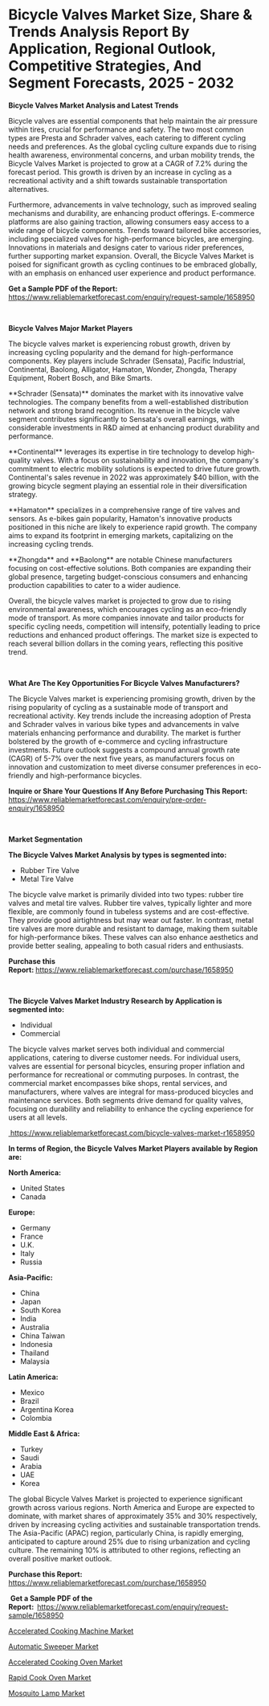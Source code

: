 <p><h1>Bicycle Valves Market Size, Share & Trends Analysis Report By Application, Regional Outlook, Competitive Strategies, And Segment Forecasts, 2025 - 2032</h1></p><p><strong>Bicycle Valves Market Analysis and Latest Trends</strong></p>
<p><p>Bicycle valves are essential components that help maintain the air pressure within tires, crucial for performance and safety. The two most common types are Presta and Schrader valves, each catering to different cycling needs and preferences. As the global cycling culture expands due to rising health awareness, environmental concerns, and urban mobility trends, the Bicycle Valves Market is projected to grow at a CAGR of 7.2% during the forecast period. This growth is driven by an increase in cycling as a recreational activity and a shift towards sustainable transportation alternatives. </p><p>Furthermore, advancements in valve technology, such as improved sealing mechanisms and durability, are enhancing product offerings. E-commerce platforms are also gaining traction, allowing consumers easy access to a wide range of bicycle components. Trends toward tailored bike accessories, including specialized valves for high-performance bicycles, are emerging. Innovations in materials and designs cater to various rider preferences, further supporting market expansion. Overall, the Bicycle Valves Market is poised for significant growth as cycling continues to be embraced globally, with an emphasis on enhanced user experience and product performance.</p></p>
<p><strong>Get a Sample PDF of the Report:&nbsp;</strong> <a href="https://www.reliablemarketforecast.com/enquiry/request-sample/1658950?utm_campaign=1110&utm_medium=2&utm_source=Github&utm_content=ia&utm_term=04042025&utm_id=bicycle-valves">https://www.reliablemarketforecast.com/enquiry/request-sample/1658950</a></p>
<p>&nbsp;</p>
<p><strong>Bicycle Valves Major Market Players</strong></p>
<p><p>The bicycle valves market is experiencing robust growth, driven by increasing cycling popularity and the demand for high-performance components. Key players include Schrader (Sensata), Pacific Industrial, Continental, Baolong, Alligator, Hamaton, Wonder, Zhongda, Therapy Equipment, Robert Bosch, and Bike Smarts.</p><p>**Schrader (Sensata)** dominates the market with its innovative valve technologies. The company benefits from a well-established distribution network and strong brand recognition. Its revenue in the bicycle valve segment contributes significantly to Sensata's overall earnings, with considerable investments in R&D aimed at enhancing product durability and performance.</p><p>**Continental** leverages its expertise in tire technology to develop high-quality valves. With a focus on sustainability and innovation, the company's commitment to electric mobility solutions is expected to drive future growth. Continental's sales revenue in 2022 was approximately $40 billion, with the growing bicycle segment playing an essential role in their diversification strategy.</p><p>**Hamaton** specializes in a comprehensive range of tire valves and sensors. As e-bikes gain popularity, Hamaton's innovative products positioned in this niche are likely to experience rapid growth. The company aims to expand its footprint in emerging markets, capitalizing on the increasing cycling trends.</p><p>**Zhongda** and **Baolong** are notable Chinese manufacturers focusing on cost-effective solutions. Both companies are expanding their global presence, targeting budget-conscious consumers and enhancing production capabilities to cater to a wider audience.</p><p>Overall, the bicycle valves market is projected to grow due to rising environmental awareness, which encourages cycling as an eco-friendly mode of transport. As more companies innovate and tailor products for specific cycling needs, competition will intensify, potentially leading to price reductions and enhanced product offerings. The market size is expected to reach several billion dollars in the coming years, reflecting this positive trend.</p></p>
<p>&nbsp;</p>
<p><strong>What Are The Key Opportunities For Bicycle Valves Manufacturers?</strong></p>
<p><p>The Bicycle Valves market is experiencing promising growth, driven by the rising popularity of cycling as a sustainable mode of transport and recreational activity. Key trends include the increasing adoption of Presta and Schrader valves in various bike types and advancements in valve materials enhancing performance and durability. The market is further bolstered by the growth of e-commerce and cycling infrastructure investments. Future outlook suggests a compound annual growth rate (CAGR) of 5-7% over the next five years, as manufacturers focus on innovation and customization to meet diverse consumer preferences in eco-friendly and high-performance bicycles.</p></p>
<p><strong>Inquire or Share Your Questions If Any Before Purchasing This Report:</strong> <a href="https://www.reliablemarketforecast.com/enquiry/pre-order-enquiry/1658950?utm_campaign=1110&utm_medium=2&utm_source=Github&utm_content=ia&utm_term=04042025&utm_id=bicycle-valves">https://www.reliablemarketforecast.com/enquiry/pre-order-enquiry/1658950</a></p>
<p>&nbsp;</p>
<p><strong>Market Segmentation</strong></p>
<p><strong>The Bicycle Valves Market Analysis by types is segmented into:</strong></p>
<p><ul><li>Rubber Tire Valve</li><li>Metal Tire Valve</li></ul></p>
<p><p>The bicycle valve market is primarily divided into two types: rubber tire valves and metal tire valves. Rubber tire valves, typically lighter and more flexible, are commonly found in tubeless systems and are cost-effective. They provide good airtightness but may wear out faster. In contrast, metal tire valves are more durable and resistant to damage, making them suitable for high-performance bikes. These valves can also enhance aesthetics and provide better sealing, appealing to both casual riders and enthusiasts.</p></p>
<p><strong>Purchase this Report:&nbsp;</strong><a href="https://www.reliablemarketforecast.com/purchase/1658950?utm_campaign=1110&utm_medium=2&utm_source=Github&utm_content=ia&utm_term=04042025&utm_id=bicycle-valves">https://www.reliablemarketforecast.com/purchase/1658950</a></p>
<p>&nbsp;</p>
<p><strong>The Bicycle Valves Market Industry Research by Application is segmented into:</strong></p>
<p><ul><li>Individual</li><li>Commercial</li></ul></p>
<p><p>The bicycle valves market serves both individual and commercial applications, catering to diverse customer needs. For individual users, valves are essential for personal bicycles, ensuring proper inflation and performance for recreational or commuting purposes. In contrast, the commercial market encompasses bike shops, rental services, and manufacturers, where valves are integral for mass-produced bicycles and maintenance services. Both segments drive demand for quality valves, focusing on durability and reliability to enhance the cycling experience for users at all levels.</p></p>
<p><a href="https://www.reliablemarketforecast.com/bicycle-valves-market-r1658950?utm_campaign=1110&utm_medium=2&utm_source=Github&utm_content=ia&utm_term=04042025&utm_id=bicycle-valves">&nbsp;https://www.reliablemarketforecast.com/bicycle-valves-market-r1658950</a></p>
<p><strong>In terms of Region, the Bicycle Valves Market Players available by Region are:</strong></p>
<p>
    <p> <strong> North America: </strong>
        <ul>
            <li>United States</li>
            <li>Canada</li>
        </ul>
        </p> 
    <p> <strong> Europe: </strong>
        <ul>
            <li>Germany</li>
            <li>France</li>
            <li>U.K.</li>
            <li>Italy</li>
            <li>Russia</li>
        </ul>
        </p> 
    <p> <strong> Asia-Pacific: </strong>
        <ul>
            <li>China</li>
            <li>Japan</li>
            <li>South Korea</li>
            <li>India</li>
            <li>Australia</li>
            <li>China Taiwan</li>
            <li>Indonesia</li>
            <li>Thailand</li>
            <li>Malaysia</li>
        </ul>
        </p> 
    <p> <strong> Latin America: </strong>
        <ul>
            <li>Mexico</li>
            <li>Brazil</li>
            <li>Argentina Korea</li>
            <li>Colombia</li>
        </ul>
        </p> 
    <p> <strong> Middle East & Africa: </strong>
        <ul>
            <li>Turkey</li>
            <li>Saudi</li>
            <li>Arabia</li>
            <li>UAE</li>
            <li>Korea</li>
        </ul>
    </p>
    </p>
<p><p>The global Bicycle Valves Market is projected to experience significant growth across various regions. North America and Europe are expected to dominate, with market shares of approximately 35% and 30% respectively, driven by increasing cycling activities and sustainable transportation trends. The Asia-Pacific (APAC) region, particularly China, is rapidly emerging, anticipated to capture around 25% due to rising urbanization and cycling culture. The remaining 10% is attributed to other regions, reflecting an overall positive market outlook.</p></p>
<p><strong>Purchase this Report: </strong><a href="https://www.reliablemarketforecast.com/purchase/1658950?utm_campaign=1110&utm_medium=2&utm_source=Github&utm_content=ia&utm_term=04042025&utm_id=bicycle-valves">https://www.reliablemarketforecast.com/purchase/1658950</a></p>
<p>&nbsp;<strong>Get a Sample PDF of the Report:&nbsp;&nbsp;</strong><a href="https://www.reliablemarketforecast.com/enquiry/request-sample/1658950?utm_campaign=1110&utm_medium=2&utm_source=Github&utm_content=ia&utm_term=04042025&utm_id=bicycle-valves">https://www.reliablemarketforecast.com/enquiry/request-sample/1658950</a></p>
<p><strong></strong></p>
<p><p><a href="https://github.com/klinzenisaa/Market-Research-Report-List-1/blob/main/accelerated-cooking-machine-market.md?utm_campaign=1110&utm_medium=2&utm_source=Github&utm_content=ia&utm_term=04042025&utm_id=bicycle-valves">Accelerated Cooking Machine Market</a></p><p><a href="https://github.com/romeoacuffap/Market-Research-Report-List-1/blob/main/automatic-sweeper-market.md?utm_campaign=1110&utm_medium=2&utm_source=Github&utm_content=ia&utm_term=04042025&utm_id=bicycle-valves">Automatic Sweeper Market</a></p><p><a href="https://github.com/siriyagayo/Market-Research-Report-List-1/blob/main/accelerated-cooking-oven-market.md?utm_campaign=1110&utm_medium=2&utm_source=Github&utm_content=ia&utm_term=04042025&utm_id=bicycle-valves">Accelerated Cooking Oven Market</a></p><p><a href="https://github.com/prumrupear/Market-Research-Report-List-1/blob/main/rapid-cook-oven-market.md?utm_campaign=1110&utm_medium=2&utm_source=Github&utm_content=ia&utm_term=04042025&utm_id=bicycle-valves">Rapid Cook Oven Market</a></p><p><a href="https://github.com/goreabeeran/Market-Research-Report-List-1/blob/main/mosquito-lamp-market.md?utm_campaign=1110&utm_medium=2&utm_source=Github&utm_content=ia&utm_term=04042025&utm_id=bicycle-valves">Mosquito Lamp Market</a></p></p>